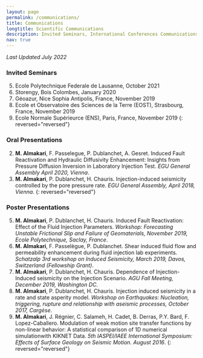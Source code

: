 ```yaml
---
layout: page
permalink: /communications/
title: Communications
longtitle: Scientific Communications
description: Invited Seminars, International Conferences Communications 
nav: true
---
```

_Last Updated July 2022_ 

### Invited Seminars
5. Ecole Polytechnique Federale de Lausanne, October 2021
4. Storengy, Bois Colombes, January 2020
3. Géoazur, Nice Sophia Antipolis, France, November 2019
2. Ecole et Observatoire des Sciences de la Terre (EOST), Strasbourg, France, November 2019
1. Ecole Normale Supérieurce (ENS), Paris, France, November 2019
{: reversed="reversed"}

### Oral Presentations
2. __M. Almakari__, F. Passelegue, P. Dublanchet, A. Gesret. Induced Fault Reactivation and Hydraulic Diffusivity Enhancement: Insights from Pressure Diffusion Inversion in Laboratory Injection Test. _EGU General Assembly April 2020, Vienna_.
1. __M. Almakari__, P. Dublanchet, H. Chauris. Injection-induced seismicity controlled by the pore pressure rate. _EGU General Assembly, April 2018, Vienna_. 
{: reversed="reversed"}


### Poster Presentations
5. __M. Almakari__, P. Dublanchet, H. Chauris. Induced Fault Reactivation: Effect of the Fluid Injection Parameters. _Workshop: Forecasting Unstable Frictional Slip and Failure of Geomaterials, November 2019, Ecole Polytechnique, Saclay, France_.
4. __M. Almakari__, F. Passelègue, P. Dublanchet. Shear induced fluid flow and permeability enhancement during fluid injection lab experiments. _Schatzalp 3rd workshop on Induced Seismicity, March 2019, Davos, Switzerland (Fellowship Grant)_.
3. __M. Almakari__, P. Dublanchet, H. Chauris. Dependence of Injection-Induced seismicity on the Injection Scenario. _AGU Fall Meeting, December 2019, Washington DC_.
2. __M. Almakari__, P. Dublanchet, H. Chauris. Injection induced seismicity in a rate and state asperity model. _Workshop on Earthquakes: Nucleation, triggering, rupture and relationship with aseismic processes, October 2017, Cargèse_.
1. __M. Almakari__, J. Régnier, C. Salameh, H. Cadet, B. Derras, P.Y. Bard, F. Lopez-Caballero. Modulation of weak motion site transfer functions by non-linear behavior: A statistical comparison of 1D numerical simulationwith KIKNET Data. _5th IASPEI/IAEE International Symposium: Effects of Surface Geology on Seismic Motion. August 2016_.
{: reversed="reversed"}




